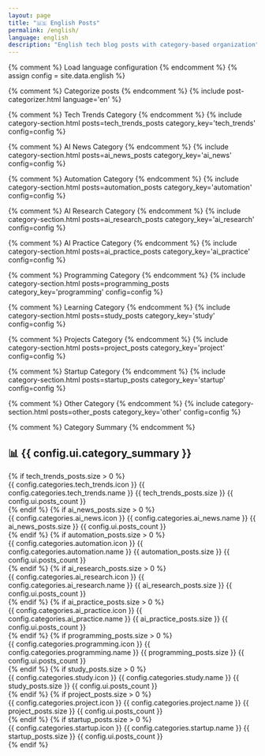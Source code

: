 ```yaml
---
layout: page
title: "🇺🇸 English Posts"
permalink: /english/
language: english
description: "English tech blog posts with category-based organization"
---
```


{% comment %} Load language configuration {% endcomment %}
{% assign config = site.data.english %}

{% comment %} Categorize posts {% endcomment %}
{% include post-categorizer.html language='en' %}

<div class="categories-container">

{% comment %} Tech Trends Category {% endcomment %}
{% include category-section.html posts=tech_trends_posts category_key='tech_trends' config=config %}

{% comment %} AI News Category {% endcomment %}
{% include category-section.html posts=ai_news_posts category_key='ai_news' config=config %}

{% comment %} Automation Category {% endcomment %}
{% include category-section.html posts=automation_posts category_key='automation' config=config %}

{% comment %} AI Research Category {% endcomment %}
{% include category-section.html posts=ai_research_posts category_key='ai_research' config=config %}

{% comment %} AI Practice Category {% endcomment %}
{% include category-section.html posts=ai_practice_posts category_key='ai_practice' config=config %}

{% comment %} Programming Category {% endcomment %}
{% include category-section.html posts=programming_posts category_key='programming' config=config %}

{% comment %} Learning Category {% endcomment %}
{% include category-section.html posts=study_posts category_key='study' config=config %}

{% comment %} Projects Category {% endcomment %}
{% include category-section.html posts=project_posts category_key='project' config=config %}

{% comment %} Startup Category {% endcomment %}
{% include category-section.html posts=startup_posts category_key='startup' config=config %}

{% comment %} Other Category {% endcomment %}
{% include category-section.html posts=other_posts category_key='other' config=config %}

</div>

{% comment %} Category Summary {% endcomment %}
<div class="category-summary">
  <h2>📊 {{ config.ui.category_summary }}</h2>
  <div class="summary-grid">
    {% if tech_trends_posts.size > 0 %}
      <div class="summary-item">
        <span class="summary-icon">{{ config.categories.tech_trends.icon }}</span>
        <span class="summary-label">{{ config.categories.tech_trends.name }}</span>
        <span class="summary-count">{{ tech_trends_posts.size }} {{ config.ui.posts_count }}</span>
      </div>
    {% endif %}
    {% if ai_news_posts.size > 0 %}
      <div class="summary-item">
        <span class="summary-icon">{{ config.categories.ai_news.icon }}</span>
        <span class="summary-label">{{ config.categories.ai_news.name }}</span>
        <span class="summary-count">{{ ai_news_posts.size }} {{ config.ui.posts_count }}</span>
      </div>
    {% endif %}
    {% if automation_posts.size > 0 %}
      <div class="summary-item">
        <span class="summary-icon">{{ config.categories.automation.icon }}</span>
        <span class="summary-label">{{ config.categories.automation.name }}</span>
        <span class="summary-count">{{ automation_posts.size }} {{ config.ui.posts_count }}</span>
      </div>
    {% endif %}
    {% if ai_research_posts.size > 0 %}
      <div class="summary-item">
        <span class="summary-icon">{{ config.categories.ai_research.icon }}</span>
        <span class="summary-label">{{ config.categories.ai_research.name }}</span>
        <span class="summary-count">{{ ai_research_posts.size }} {{ config.ui.posts_count }}</span>
      </div>
    {% endif %}
    {% if ai_practice_posts.size > 0 %}
      <div class="summary-item">
        <span class="summary-icon">{{ config.categories.ai_practice.icon }}</span>
        <span class="summary-label">{{ config.categories.ai_practice.name }}</span>
        <span class="summary-count">{{ ai_practice_posts.size }} {{ config.ui.posts_count }}</span>
      </div>
    {% endif %}
    {% if programming_posts.size > 0 %}
      <div class="summary-item">
        <span class="summary-icon">{{ config.categories.programming.icon }}</span>
        <span class="summary-label">{{ config.categories.programming.name }}</span>
        <span class="summary-count">{{ programming_posts.size }} {{ config.ui.posts_count }}</span>
      </div>
    {% endif %}
    {% if study_posts.size > 0 %}
      <div class="summary-item">
        <span class="summary-icon">{{ config.categories.study.icon }}</span>
        <span class="summary-label">{{ config.categories.study.name }}</span>
        <span class="summary-count">{{ study_posts.size }} {{ config.ui.posts_count }}</span>
      </div>
    {% endif %}
    {% if project_posts.size > 0 %}
      <div class="summary-item">
        <span class="summary-icon">{{ config.categories.project.icon }}</span>
        <span class="summary-label">{{ config.categories.project.name }}</span>
        <span class="summary-count">{{ project_posts.size }} {{ config.ui.posts_count }}</span>
      </div>
    {% endif %}
    {% if startup_posts.size > 0 %}
      <div class="summary-item">
        <span class="summary-icon">{{ config.categories.startup.icon }}</span>
        <span class="summary-label">{{ config.categories.startup.name }}</span>
        <span class="summary-count">{{ startup_posts.size }} {{ config.ui.posts_count }}</span>
      </div>
    {% endif %}
  </div>
</div>

<script>
function showAllPosts(category) {
  // Functionality for viewing all posts (implement as needed)
  alert('View all ' + category + ' posts feature is coming soon!');
}
</script>
